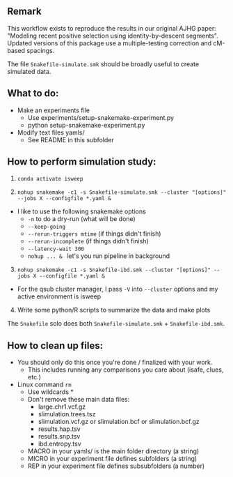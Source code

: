 
## Remark

This workflow exists to reproduce the results in our original AJHG paper: "Modeling recent positive selection using identity-by-descent segments". Updated versions of this package use a multiple-testing correction and cM-based spacings.

The file `Snakefile-simulate.smk` should be broadly useful to create simulated data.

## What to do:

- Make an experiments file
  - Use experiments/setup-snakemake-experiment.py
  - python setup-snakemake-experiment.py
- Modify text files yamls/
  - See README in this subfolder

## How to perform simulation study:

1. `conda activate isweep`

2. `nohup snakemake -c1 -s Snakefile-simulate.smk --cluster "[options]" --jobs X --configfile *.yaml & `
 - I like to use the following snakemake options
    - `-n` to do a dry-run (what will be done)
    - `--keep-going`
    - `--rerun-triggers mtime` (if things didn't finish)
    - `--rerun-incomplete` (if things didn't finish)
    - `--latency-wait 300`
    - `nohup ... & ` let's you run pipeline in background

3. ` nohup snakemake -c1 -s Snakefile-ibd.smk --cluster "[options]" --jobs X --configfile *.yaml & `
  - For the qsub cluster manager, I pass `-V` into `--cluster` options and my active environment is isweep

4. Write some python/R scripts to summarize the data and make plots

The `Snakefile` solo does both `Snakefile-simulate.smk` + `Snakefile-ibd.smk`.

## How to clean up files:

- You should only do this once you're done / finalized with your work.
  - This includes running any comparisons you care about (isafe, clues, etc.)
- Linux command `rm`  
  - Use wildcards *
  - Don't remove these main data files:
    - large.chr1.vcf.gz
    - slimulation.trees.tsz
    - slimulation.vcf.gz or slimulation.bcf or slimulation.bcf.gz
    - results.hap.tsv
    - results.snp.tsv
    - ibd.entropy.tsv
  - MACRO in your yamls/ is the main folder directory (a string)
  - MICRO in your experiment file defines subfolders (a string)
  - REP in your experiment file defines subsubfolders (a number)